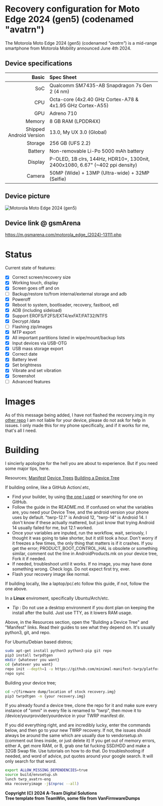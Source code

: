 Recovery configuration for Moto Edge 2024 (gen5) (codenamed "avatrn")
=========================================

The Motorola Moto Edge 2024 (gen5) (codenamed _"avatrn"_) is a mid-range smartphone from Motorola Mobility announced June 4th 2024.

## Device specifications

Basic   | Spec Sheet
-------:|:-------------------------
SoC     | Qualcomm SM7435-AB Snapdragon 7s Gen 2 (4 nm)
CPU     | Octa-core (4x2.40 GHz Cortex-A78 & 4x1.95 GHz Cortex-A55)
GPU     | Adreno 710
Memory  | 8 GB RAM (LPDDR4X)
Shipped Android Version | 13.0, My UX 3.0 (Global)
Storage | 256 GB (UFS 2.2)
Battery | Non-removable Li-Po 5000 mAh battery
Display | P-OLED, 1B clrs, 144Hz, HDR10+, 1300nit, 2400x1080, 6.67" (~402 ppi density)
Camera  | 50MP (Wide) + 13MP (Ultra-wide) + 32MP (Selfie)

## Device picture
![Motorola Moto Edge 2024 (gen5)](https://fdn2.gsmarena.com/vv/bigpic/motorola-edge-2024.jpg)

## Device link @ gsmArena
https://m.gsmarena.com/motorola_edge_(2024)-13111.php

# Status
Current state of features:
- [X] Correct screen/recovery size
- [X] Working touch, display
- [X] Screen goes off and on
- [ ] Backup/restore to/from internal/external storage and adb
- [X] Poweroff
- [X] Reboot to system, bootloader, recovery, fastboot, edl
- [X] ADB (including sideload)
- [X] Support EROFS/F2FS/EXT4/exFAT/FAT32/NTFS
- [X] Decrypt /data
- [ ] Flashing zip/images
- [X] MTP export
- [X] All important partitions listed in wipe/mount/backup lists
- [X] Input devices via USB-OTG
- [X] USB mass storage export
- [X] Correct date
- [X] Battery level
- [X] Set brightness
- [X] Vibrate and set vibration
- [X] Screenshot
- [ ] Advanced features

# Images
As of this message being added, I have not flashed the recovery.img in my [other repo](https://github.com/lunarriaa/Action-TWRP-Builder/releases/tag/12635927479)
I am not liable for your device, please do not ask for help in issues. I only made this for my phone specifically, and if it works for me, that's all I need.

# Building

I sincierly apologize for the hell you are about to experience. But if you need some major tips, here.

Resources; 
[Manifest](https://github.com/minimal-manifest-twrp/platform_manifest_twrp_aosp)
[Device Trees](https://github.com/twrpdtgen/)
[Building a Device Tree](https://github.com/twrpdtgen/twrpdtgen/)

If building online, like a GitHub Action/.etc,

- Find your builder, by using [the one I used](https://github.com/lunarriaa/Action-TWRP-Builder/) or searching for one on GitHub.
- Follow the guide in the README.md. If confused on what the variables are, you need your Device Tree, and the android version your phone uses by default. "twrp-12.1" is Android 12, "twrp-14" is Android 14. I don't know if these actually mattered, but just know that trying Android 14 usually failed for me, but 12.1 worked.
- Once your variables are inputed, run the workflow, wait, seriously, I thought it was going to take shorter, but it still took a hour. Don't worry if it freezes a few times, the only thing that matters is if it crashes. If you get the error; PRODUCT_BOOT_CONTROL_HAL is obsolete or something similar, comment out the line in AndroidProducts.mk on your device tree, Fork it if needed.
- If needed, troubleshoot until it works. If no image, you may have done something wrong. Check logs. Do not expect first try, ever. 
- Flash your recovery image like normal.

If building locally, like a laptop/pc/.etc follow this guide, if not, follow the one above.

In a **Linux** enviroment, specifically Ubuntu/Arch/etc.
- *Tip* : Do not use a desktop environment if you dont plan on keeping the install after the build. Just use TTY, as it lowers RAM usage.

Above, in the Resources section, open the "Building a Device Tree" and "Manifest" links. Read their guides to see what they depend on.
It's usually python3, git, and repo. 

For Ubuntu/Debian based distros;
```sh
sudo apt-get install python3 python3-pip git repo
pip3 install twrpdtgen
mkdir {whatever you want}
cd {whatever you want}
repo init --depth=1 -u https://github.com/minimal-manifest-twrp/platform_manifest_twrp_aosp -b twrp-{your android ver, 11, 12.1, 14}
repo sync
```
Building your device tree;

```sh
cd ~/{firmware dump/location of stock recovery.img}
pip3 twrpdtgen -m {your recovery.img}
```
If you already found a device tree, clone the repo for it and make sure every instance of "omni" in every file is renamed to "twrp", then move it to /device/yourprovider/yourdevice in your TWRP manifest dir.

If you did everything right, and are incredibly lucky, enter the commands below, and then go to your new TWRP recovery.
If not, the issues should always be around the same which are usually due to vendorsetup.sh (comment out lines inside, or just delete it)
If you get out of memory errors, either A, get more RAM, or B, grab one fat fucking SSD/HDD and make a 32GB Swap file. Use tutorials on how to do that.
Do troubleshooting if needed, and word of advice, put quotes around your google search. It will only search for that word.


```bash
export ALLOW_MISSING_DEPENDENCIES=true
source build/envsetup.sh
lunch twrp_avatrn-eng
mka recoveryimage -j$(nproc --all)
```

**Copyright (C) 2024 A-Team Digital Solutions**<br />
**Tree template from TeamWin, some file from VanFirmwareDumps**
